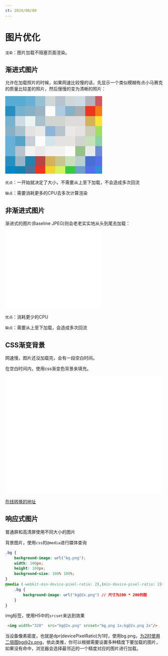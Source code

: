 ```yaml
---
ct: 2019/08/09
---
```

# 图片优化

`渲染`：图片加载不阻塞页面渲染。

## 渐进式图片

允许在加载照片的时候，如果网速比较慢的话，先显示一个类似模糊有点小马赛克的质量比较差的照片，然后慢慢的变为清晰的照片：

![](./1.gif)

`优点`：一开始就决定了大小，不需要从上至下加载，不会造成多次回流

`缺点`：需要消耗更多的CPU去多次计算渲染

## 非渐进式图片

渐进式的图片(Baseline JPEG)则会老老实实地从头到尾去加载：

![](./2.gif)

`优点`：消耗更少的CPU

`缺点`：需要从上至下加载，会造成多次回流

## CSS渐变背景

网速慢，图片还没加载完，会有一段空白时间。

在空白时间内，使用css渐变色背景来填充。

![](./3.gif)

[在线转换的地址](https://tools.w3clubs.com/gip/)

## 响应式图片

普通屏和高清屏使用不同大小的图片

背景图片，使用`css`的`@media`进行媒体查询

```css
.bg {
    background-image: url("bg.png");
    width: 100px;
    height: 100px;
    background-size: 100% 100%;
}
@media (-webkit-min-device-pixel-ratio: 2),(min-device-pixel-ratio: 2){
    .bg {
        background-image: url("bg@2x.png") // 尺寸为200 * 200的图
    }
}
```

img标签，使用H5中的`srcset`来达到效果

```html
 <img width="320"  src="bg@2x.png" srcset="bg.png 1x;bg@2x.png 2x"/>
```

当设备像素密度，也就是dpr(devicePixelRatio)为1时，使用bg.png，为2时使用二倍图bg@2x.png，依此类推，你可以根据需要设置多种精度下要加载的图片，如果没有命中，浏览器会选择最邻近的一个精度对应的图片进行加载。


